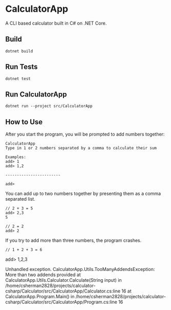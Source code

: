 # CalculatorApp

A CLI based calculator built in C# on .NET Core.

## Build

```
dotnet build
```

## Run Tests

```
dotnet test
```

## Run CalculatorApp

```
dotnet run --project src/CalculatorApp
```

## How to Use

After you start the program, you will be prompted to add numbers together:

```
CalculatorApp
Type in 1 or 2 numbers separated by a comma to calculate their sum

Examples:
add> 1
add> 1,2

------------------------

add> 
```

You can add up to two numbers together by presenting them as a comma separated
list.

```
// 2 + 3 = 5
add> 2,3
5

// 2 = 2
add> 2
```

If you try to add more than three numbers, the program crashes.

```
// 1 + 2 + 3 = 6
```
add> 1,2,3

Unhandled exception. CalculatorApp.Utils.TooManyAddendsException: More than two addends provided
   at CalculatorApp.Utils.Calculator.Calculate(String input) in /home/csherman2828/projects/calculator-csharp/Calculator/src/CalculatorApp/Calculator.cs:line 16
   at CalculatorApp.Program.Main() in /home/csherman2828/projects/calculator-csharp/Calculator/src/CalculatorApp/Program.cs:line 16
```